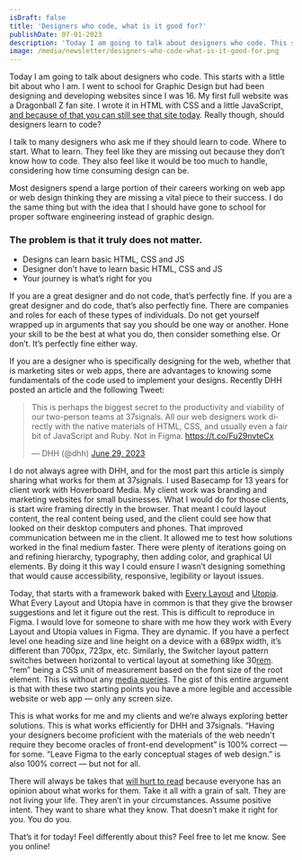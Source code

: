 ```yaml
---
isDraft: false
title: 'Designers who code, what is it good for?'
publishDate: 07-01-2023
description: 'Today I am going to talk about designers who code. This starts with a little bit about who I am. I went to school for Graphic Design but had been designing and developing websites since I was 16. My first full website was a Dragonball Z fan site.'
image: /media/newsletter/designers-who-code-what-is-it-good-for.png
---
```


<p>Today I am going to talk about designers who code. This starts with a little bit about who I am. I went to school for Graphic Design but had been designing and developing websites since I was 16. My first full website was a Dragonball Z fan site. I wrote it in HTML with CSS and a little JavaScript, <a href="https://stallone.dev/1/">and because of that you can still see that site today</a>. Really though, should designers learn to code?</p>
<p>I talk to many designers who ask me if they should learn to code. Where to start. What to learn. They feel like they are missing out because they don’t know how to code. They also feel like it would be too much to handle, considering how time consuming design can be.</p>
<p>Most designers spend a large portion of their careers working on web app or web design thinking they are missing a vital piece to their success. I do the same thing but with the idea that I should have gone to school for proper software engineering instead of graphic design.</p>
<h3>The problem is that it truly does not matter.</h3>
<ul>
<li>Designs can learn basic HTML, CSS and JS</li>
<li>Designer don’t have to learn basic HTML, CSS and JS</li>
<li>Your journey is what’s right for you</li>
</ul>
<p>If you are a great designer and do not code, that’s perfectly fine. If you are a great designer and do code, that’s also perfectly fine. There are companies and roles for each of these types of individuals. Do not get yourself wrapped up in arguments that say you should be one way or another. Hone your skill to be the best at what you do, then consider something else. Or don’t. It’s perfectly fine either way.</p>
<p>If you are a designer who is specifically designing for the web, whether that is marketing sites or web apps, there are advantages to knowing some fundamentals of the code used to implement your designs. Recently DHH posted an article and the following Tweet:</p>
<div class="box">
    <blockquote class="twitter-tweet"><p lang="en" dir="ltr">This is perhaps the biggest secret to the productivity and viability of our two-person teams at 37signals. All our web designers work directly with the native materials of HTML, CSS, and usually even a fair bit of JavaScript and Ruby. Not in Figma. <a href="https://t.co/Fu29nvteCx">https://t.co/Fu29nvteCx</a></p>&mdash; DHH (@dhh) <a href="https://twitter.com/dhh/status/1674428318509330434?ref_src=twsrc%5Etfw">June 29, 2023</a></blockquote> <script async src="https://platform.twitter.com/widgets.js" charset="utf-8"></script>
</div>
<p>I do not always agree with DHH, and for the most part this article is simply sharing what works for them at 37signals. I used Basecamp for 13 years for client work with Hoverboard Media. My client work was branding and marketing websites for small businesses. What I would do for those clients, is start wire framing directly in the browser. That meant I could layout content, the real content being used, and the client could see how that looked on their desktop computers and phones. That improved communication between me in the client. It allowed me to test how solutions worked in the final medium faster. There were plenty of iterations going on and refining hierarchy, typography, then adding color, and graphical UI elements. By doing it this way I could ensure I wasn’t designing something that would cause accessibility, responsive, legibility or layout issues.</p>
<p>Today, that starts with a framework baked with <a href="https://every-layout.dev/">Every Layout</a> and <a href="http://utopia.fyi/">Utopia</a>. What Every Layout and Utopia have in common is that they give the browser suggestions and let it figure out the rest. This is difficult to reproduce in Figma. I would love for someone to share with me how they work with Every Layout and Utopia values in Figma. They are dynamic. If you have a perfect level one heading size and line height on a device with a 689px width, it’s different than 700px, 723px, etc. Similarly, the Switcher layout pattern switches between horizontal to vertical layout at something like 30<a href="https://developer.mozilla.org/en-US/docs/Learn/CSS/Building_blocks/Values_and_units">rem</a>. “rem” being a CSS unit of measurement based on the font size of the root element. This is without any <a href="https://developer.mozilla.org/en-US/docs/Web/CSS/CSS_media_queries/Using_media_queries">media queries</a>. The gist of this entire argument is that with these two starting points you have a more legible and accessible website or web app —&nbsp;only any screen size.</p>
<p>This is what works for me and my clients and we’re always exploring better solutions. This is what works efficiently for DHH and 37signals. “Having your designers become proficient with the materials of the web needn't require they become oracles of front-end development” is 100% correct — for some. “Leave Figma to the early conceptual stages of web design.” is also 100% correct&nbsp;—&nbsp;but not for all.</p>
<p>There will always be takes that <a href="https://twitter.com/BrettFromDJ/status/1670537027421609987">will hurt to read</a> because everyone has an opinion about what works for them. Take it all with a grain of salt. They are not living your life. They aren’t in your circumstances. Assume positive intent. They want to share what they know. That doesn’t make it right for you. You do you.</p>
<p>That’s it for today! Feel differently about this? Feel free to let me know. See you online!</p>
